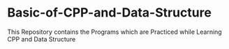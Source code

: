 # Basic-of-CPP-and-Data-Structure
This Repository contains the Programs which are Practiced while Learning CPP and Data Structure
